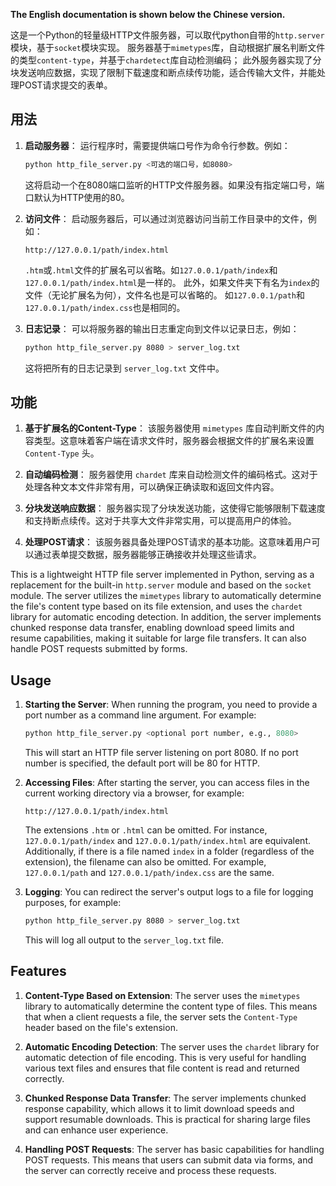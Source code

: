 **The English documentation is shown below the Chinese version.**

这是一个Python的轻量级HTTP文件服务器，可以取代python自带的`http.server`模块，基于`socket`模块实现。
服务器基于`mimetypes`库，自动根据扩展名判断文件的类型`content-type`，并基于`chardetect`库自动检测编码；
此外服务器实现了分块发送响应数据，实现了限制下载速度和断点续传功能，适合传输大文件，并能处理POST请求提交的表单。

## 用法

1. **启动服务器**：
   运行程序时，需要提供端口号作为命令行参数。例如：
   ```bash
   python http_file_server.py <可选的端口号，如8080>
   ```
   这将启动一个在8080端口监听的HTTP文件服务器。如果没有指定端口号，端口默认为HTTP使用的80。

2. **访问文件**：
   启动服务器后，可以通过浏览器访问当前工作目录中的文件，例如：
   ```
   http://127.0.0.1/path/index.html
   ```
   `.htm`或`.html`文件的扩展名可以省略。如`127.0.0.1/path/index`和`127.0.0.1/path/index.html`是一样的。
   此外，如果文件夹下有名为`index`的文件（无论扩展名为何），文件名也是可以省略的。
   如`127.0.0.1/path`和`127.0.0.1/path/index.css`也是相同的。

3. **日志记录**：
   可以将服务器的输出日志重定向到文件以记录日志，例如：
   ```bash
   python http_file_server.py 8080 > server_log.txt
   ```
   这将把所有的日志记录到 `server_log.txt` 文件中。

## 功能

1. **基于扩展名的Content-Type**：
   该服务器使用 `mimetypes` 库自动判断文件的内容类型。这意味着客户端在请求文件时，服务器会根据文件的扩展名来设置 `Content-Type` 头。

2. **自动编码检测**：
   服务器使用 `chardet` 库来自动检测文件的编码格式。这对于处理各种文本文件非常有用，可以确保正确读取和返回文件内容。

3. **分块发送响应数据**：
   服务器实现了分块发送功能，这使得它能够限制下载速度和支持断点续传。这对于共享大文件非常实用，可以提高用户的体验。

4. **处理POST请求**：
   该服务器具备处理POST请求的基本功能。这意味着用户可以通过表单提交数据，服务器能够正确接收并处理这些请求。


This is a lightweight HTTP file server implemented in Python, serving as a replacement for the built-in `http.server` module and based on the `socket` module.
The server utilizes the `mimetypes` library to automatically determine the file's content type based on its file extension, and uses the `chardet` library for automatic encoding detection.
In addition, the server implements chunked response data transfer, enabling download speed limits and resume capabilities, making it suitable for large file transfers. It can also handle POST requests submitted by forms.

## Usage

1. **Starting the Server**:
   When running the program, you need to provide a port number as a command line argument. For example:
   ```bash
   python http_file_server.py <optional port number, e.g., 8080>
   ```
   This will start an HTTP file server listening on port 8080. If no port number is specified, the default port will be 80 for HTTP.

2. **Accessing Files**:
   After starting the server, you can access files in the current working directory via a browser, for example:
   ```
   http://127.0.0.1/path/index.html
   ```
   The extensions `.htm` or `.html` can be omitted. For instance, `127.0.0.1/path/index` and `127.0.0.1/path/index.html` are equivalent.
   Additionally, if there is a file named `index` in a folder (regardless of the extension), the filename can also be omitted.
   For example, `127.0.0.1/path` and `127.0.0.1/path/index.css` are the same.

3. **Logging**:
   You can redirect the server's output logs to a file for logging purposes, for example:
   ```bash
   python http_file_server.py 8080 > server_log.txt
   ```
   This will log all output to the `server_log.txt` file.

## Features

1. **Content-Type Based on Extension**:
   The server uses the `mimetypes` library to automatically determine the content type of files. This means that when a client requests a file, the server sets the `Content-Type` header based on the file's extension.

2. **Automatic Encoding Detection**:
   The server uses the `chardet` library for automatic detection of file encoding. This is very useful for handling various text files and ensures that file content is read and returned correctly.

3. **Chunked Response Data Transfer**:
   The server implements chunked response capability, which allows it to limit download speeds and support resumable downloads. This is practical for sharing large files and can enhance user experience.

4. **Handling POST Requests**:
   The server has basic capabilities for handling POST requests. This means that users can submit data via forms, and the server can correctly receive and process these requests.
